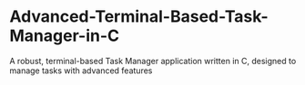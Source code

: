 # Advanced-Terminal-Based-Task-Manager-in-C
A robust, terminal-based Task Manager application written in C, designed to manage tasks with advanced features
